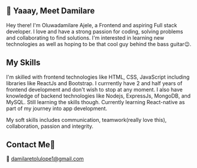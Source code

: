 ## 👋 Yaaay, Meet Damilare

Hey there! I'm Oluwadamilare Ajele, a Frontend and aspiring Full stack developer. I love and have a strong passion for coding, solving problems and collaborating to find solutions. I'm interested in learning new technologies as well as hoping to be that cool guy behind the bass guitar😉.

## My Skills

I'm skilled with frontend technologies like HTML, CSS, JavaScript including libraries like ReactJs and Bootstrap. I currrently have 2 and half years of frontend development and don't wish to stop at any moment. 
I also have knowledge of backend technologies like Nodejs, ExpressJs, MongoDB, and MySQL. Still learning the skills though.
Currently learning React-native as part of my journey into app development.

My soft skills includes communication, teamwork(really love this), collaboration, passion and integrity.
<!-- 
## Projects?

Of course, I've been able to lay my hands on some personal projects using various technologies.

- Chat app - A web based chat app (still in progress)
- SMS sender - A web based app for sending sms
- Pes Convention - Gives details about pes-convention program -->


## Contact Me🤙

📩 damilaretolulope1@gmail.com

